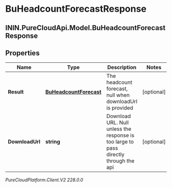 # BuHeadcountForecastResponse

## ININ.PureCloudApi.Model.BuHeadcountForecastResponse

## Properties

|Name | Type | Description | Notes|
|------------ | ------------- | ------------- | -------------|
| **Result** | [**BuHeadcountForecast**](BuHeadcountForecast) | The headcount forecast, null when downloadUrl is provided | [optional] |
| **DownloadUrl** | **string** | Download URL.  Null unless the response is too large to pass directly through the api | [optional] |



_PureCloudPlatform.Client.V2 228.0.0_
